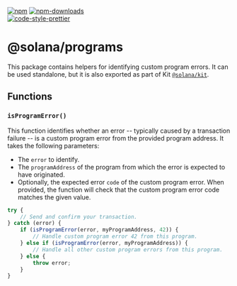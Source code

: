 [![npm][npm-image]][npm-url]
[![npm-downloads][npm-downloads-image]][npm-url]
<br />
[![code-style-prettier][code-style-prettier-image]][code-style-prettier-url]

[code-style-prettier-image]: https://img.shields.io/badge/code_style-prettier-ff69b4.svg?style=flat-square
[code-style-prettier-url]: https://github.com/prettier/prettier
[npm-downloads-image]: https://img.shields.io/npm/dm/@solana/programs?style=flat
[npm-image]: https://img.shields.io/npm/v/@solana/programs?style=flat
[npm-url]: https://www.npmjs.com/package/@solana/programs

# @solana/programs

This package contains helpers for identifying custom program errors. It can be used standalone, but it is also exported as part of Kit [`@solana/kit`](https://github.com/anza-xyz/kit/tree/main/packages/kit).

## Functions

### `isProgramError()`

This function identifies whether an error -- typically caused by a transaction failure -- is a custom program error from the provided program address. It takes the following parameters:

- The `error` to identify.
- The `programAddress` of the program from which the error is expected to have originated.
- Optionally, the expected error `code` of the custom program error. When provided, the function will check that the custom program error code matches the given value.

```ts
try {
    // Send and confirm your transaction.
} catch (error) {
    if (isProgramError(error, myProgramAddress, 42)) {
        // Handle custom program error 42 from this program.
    } else if (isProgramError(error, myProgramAddress)) {
        // Handle all other custom program errors from this program.
    } else {
        throw error;
    }
}
```
